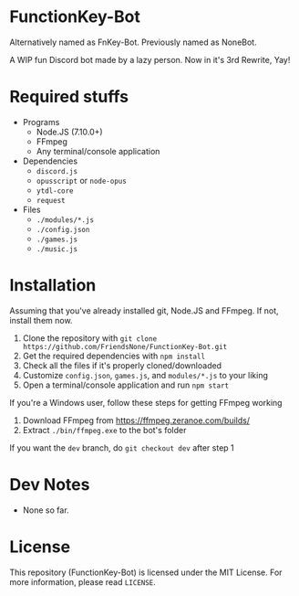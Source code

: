 # FunctionKey-Bot
Alternatively named as FnKey-Bot. Previously named as NoneBot.

A WIP fun Discord bot made by a lazy person. Now in it's 3rd Rewrite, Yay!

# Required stuffs
- Programs
  - Node.JS (7.10.0+)
  - FFmpeg
  - Any terminal/console application
- Dependencies
  - `discord.js`
  - `opusscript` or `node-opus`
  - `ytdl-core`
  - `request`
- Files
  - `./modules/*.js`
  - `./config.json`
  - `./games.js`
  - `./music.js`

# Installation
Assuming that you've already installed git, Node.JS and FFmpeg. If not, install them now.
1. Clone the repository with `git clone https://github.com/FriendsNone/FunctionKey-Bot.git`
2. Get the required dependencies with `npm install`
3. Check all the files if it's properly cloned/downloaded
4. Customize `config.json`, `games.js`, and `modules/*.js` to your liking
5. Open a terminal/console application and run `npm start`

If you're a Windows user, follow these steps for getting FFmpeg working
1. Download FFmpeg from https://ffmpeg.zeranoe.com/builds/
2. Extract `./bin/ffmpeg.exe` to the bot's folder

If you want the `dev` branch, do `git checkout dev` after step 1

# Dev Notes
- None so far.

# License
This repository (FunctionKey-Bot) is licensed under the MIT License.
For more information, please read `LICENSE`.
